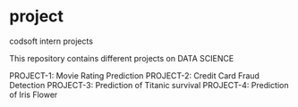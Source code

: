 # project
codsoft intern projects

This repository contains different projects on DATA SCIENCE

PROJECT-1: Movie Rating Prediction
PROJECT-2: Credit Card Fraud Detection
PROJECT-3: Prediction of Titanic survival
PROJECT-4: Prediction of Iris Flower

